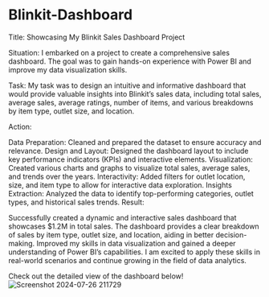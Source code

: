 # Blinkit-Dashboard
Title: Showcasing My Blinkit Sales Dashboard Project

Situation:
I embarked on a project to create a comprehensive sales dashboard. The goal was to gain hands-on experience with Power BI and improve my data visualization skills.

Task:
My task was to design an intuitive and informative dashboard that would provide valuable insights into Blinkit’s sales data, including total sales, average sales, average ratings, number of items, and various breakdowns by item type, outlet size, and location.

Action:

Data Preparation: Cleaned and prepared the dataset to ensure accuracy and relevance.
Design and Layout: Designed the dashboard layout to include key performance indicators (KPIs) and interactive elements.
Visualization: Created various charts and graphs to visualize total sales, average sales, and trends over the years.
Interactivity: Added filters for outlet location, size, and item type to allow for interactive data exploration.
Insights Extraction: Analyzed the data to identify top-performing categories, outlet types, and historical sales trends.
Result:

Successfully created a dynamic and interactive sales dashboard that showcases $1.2M in total sales.
The dashboard provides a clear breakdown of sales by item type, outlet size, and location, aiding in better decision-making.
Improved my skills in data visualization and gained a deeper understanding of Power BI’s capabilities.
I am excited to apply these skills in real-world scenarios and continue growing in the field of data analytics.

Check out the detailed view of the dashboard below!
![Screenshot 2024-07-26 211729](https://github.com/user-attachments/assets/3ac84b9c-4cd1-48d7-bb5d-5089c5253ad3)


